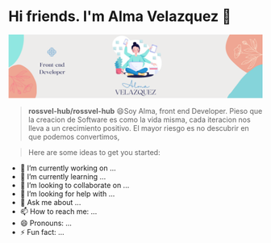 # Hi friends. I'm Alma Velazquez 👋



<p align="center">
  <img src="https://github.com/rossvel-hub/rossvel-hub/blob/main/REadMee.PNG" alt="My cool logo"/>
</p>





>**rossvel-hub/rossvel-hub** 
>😄Soy Alma, front end Developer. Pieso que la creacion de Software es como la vida misma, cada iteracion nos lleva a un crecimiento positivo.
El mayor riesgo es no descubrir en que podemos convertimos,

>Here are some ideas to get you started:

- 🔭 I’m currently working on ...
- 🌱 I’m currently learning ...
- 👯 I’m looking to collaborate on ...
- 🤔 I’m looking for help with ...
- 💬 Ask me about ...
- 📫 How to reach me: ...
- 😄 Pronouns: ...
- ⚡ Fun fact: ...

